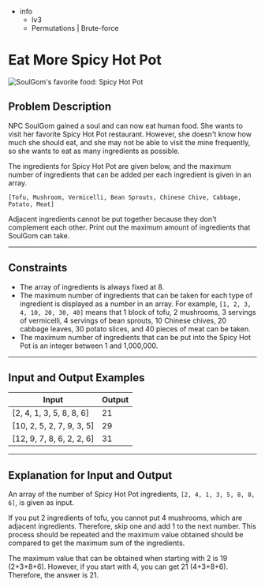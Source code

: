 - info
    - lv3
    - Permutations | Brute-force

# Eat More Spicy Hot Pot
![SoulGom's favorite food: Spicy Hot Pot](./12_1.webp)

## Problem Description
NPC SoulGom gained a soul and can now eat human food. She wants to visit her favorite Spicy Hot Pot restaurant. However, she doesn't know how much she should eat, and she may not be able to visit the mine frequently, so she wants to eat as many ingredients as possible.

The ingredients for Spicy Hot Pot are given below, and the maximum number of ingredients that can be added per each ingredient is given in an array.

```text
[Tofu, Mushroom, Vermicelli, Bean Sprouts, Chinese Chive, Cabbage, Potato, Meat]
```

Adjacent ingredients cannot be put together because they don't complement each other. Print out the maximum amount of ingredients that SoulGom can take.

---

## Constraints

 - The array of ingredients is always fixed at 8. 
 - The maximum number of ingredients that can be taken for each type of ingredient is displayed as a number in an array. For example, `[1, 2, 3, 4, 10, 20, 30, 40]` means that 1 block of tofu, 2 mushrooms, 3 servings of vermicelli, 4 servings of bean sprouts, 10 Chinese chives, 20 cabbage leaves, 30 potato slices, and 40 pieces of meat can be taken. 
 - The maximum number of ingredients that can be put into the Spicy Hot Pot is an integer between 1 and 1,000,000.

---

## Input and Output Examples

| Input | Output |
| --- | --- |
| [2, 4, 1, 3, 5, 8, 8, 6] | 21 |
| [10, 2, 5, 2, 7, 9, 3, 5] | 29 |
| [12, 9, 7, 8, 6, 2, 2, 6] | 31 |

---

## Explanation for Input and Output

An array of the number of Spicy Hot Pot ingredients, `[2, 4, 1, 3, 5, 8, 8, 6]`, is given as input.

If you put 2 ingredients of tofu, you cannot put 4 mushrooms, which are adjacent ingredients. Therefore, skip one and add 1 to the next number. This process should be repeated and the maximum value obtained should be compared to get the maximum sum of the ingredients.

The maximum value that can be obtained when starting with 2 is 19 (2+3+8+6). However, if you start with 4, you can get 21 (4+3+8+6). Therefore, the answer is 21.